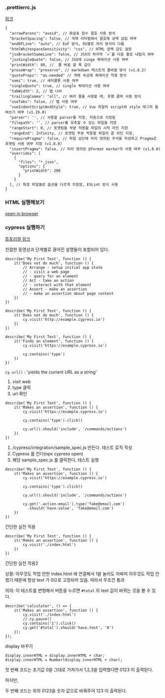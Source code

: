### .prettierrc.js

[링크](https://velog.io/@kyusung/eslint-prettier-config)
```
{
  "arrowParens": "avoid", // 화살표 함수 괄호 사용 방식
  "bracketSpacing": false, // 객체 리터럴에서 괄호에 공백 삽입 여부
  "endOfLine": "auto", // EoF 방식, OS별로 처리 방식이 다름
  "htmlWhitespaceSensitivity": "css", // HTML 공백 감도 설정
  "jsxBracketSameLine": false, // JSX의 마지막 `>`를 다음 줄로 내릴지 여부
  "jsxSingleQuote": false, // JSX에 singe 쿼테이션 사용 여부
  "printWidth": 80, //  줄 바꿈 할 폭 길이
  "proseWrap": "preserve", // markdown 텍스트의 줄바꿈 방식 (v1.8.2)
  "quoteProps": "as-needed" // 객체 속성에 쿼테이션 적용 방식
  "semi": true, // 세미콜론 사용 여부
  "singleQuote": true, // single 쿼테이션 사용 여부
  "tabWidth": 2, // 탭 너비
  "trailingComma": "all", // 여러 줄을 사용할 때, 후행 콤마 사용 방식
  "useTabs": false, // 탭 사용 여부
  "vueIndentScriptAndStyle": true, // Vue 파일의 script와 style 태그의 들여쓰기 여부 (v1.19.0)
  "parser": '', // 사용할 parser를 지정, 자동으로 지정됨
  "filepath": '', // parser를 유추할 수 있는 파일을 지정
  "rangeStart": 0, // 포맷팅을 부분 적용할 파일의 시작 라인 지정
  "rangeEnd": Infinity, // 포맷팅 부분 적용할 파일의 끝 라인 지정,
  "requirePragma": false, // 파일 상단에 미리 정의된 주석을 작성하고 Pragma로 포맷팅 사용 여부 지정 (v1.8.0)
  "insertPragma": false, // 미리 정의된 @format marker의 사용 여부 (v1.8.0)
  "overrides": [
    {
      "files": "*.json",
      "options": {
        "printWidth": 200
      }
    }
  ], // 특정 파일별로 옵션을 다르게 지정함, ESLint 방식 사용
}
```

### HTML 실행해보기

[open in browser](https://kamang-it.tistory.com/entry/VisualStudioCode%ED%94%8C%EB%9F%AC%EA%B7%B8%EC%9D%B8Open-In-Browser-vscode%EC%97%90%EC%84%9C-html%EC%9D%84-%EB%B0%94%EB%A1%9C-%EB%B8%8C%EB%9D%BC%EC%9A%B0%EC%A0%80%EC%97%90%EC%84%9C-%ED%99%95%EC%9D%B8%ED%95%98%EC%9E%90)

### cypress 실행하기

[튜토리얼 링크](https://docs.cypress.io/guides/getting-started/writing-your-first-test#Special-commands)

친절한 동영상과 단계별로 끊어진 설명들이 포함되어 있다.

```
describe('My First Test', function () {
	it('Does not do much', function () {
		// Arrange - setup initial app state
		// - visit a web page
		// - query for an element
		// Act - take an action
		// - interact with that element
		// Assert - make an assertion
		// - make an assertion about page content
	})
})
```

```
describe('My First Test', function () {
	it('Does not do much', function () {
		cy.visit('http://example.cypress.io')
	})
})
```

```
describe('My First Test', function () {
	it('Finds an element', function () {
		cy.visit('https://example.cypress.io')

		cy.contains('type')
	})
})
```

``cy.url()`` :  'yields the current URL as a string'


1. visit web
2. type 클릭
3. url 확인
```
describe('My First Test', function () {
	it('Makes an assertion', function () {
		cy.visit('https://example.cypress.io')

		cy.contains('type').click()

		cy.url().should('include', '/commands/actions')
	})
})
```

1. /cypress/integration/sample_spec.js 만든다. 테스트 로직 작성
2. Cypress 를 킨다(npx cypress open)
3. 해당 sample_spec.js 를 클릭한다. 테스트 실행
```
describe('My First Test', function () {
	it('Makes an assertion', function () {
		cy.visit('https://example.cypress.io')

		cy.contains('type').click()

		cy.url().should('include', '/commands/actions')

		cy.get('.action-email').type('fake@email.com')
		  .should('have.value', 'fake@email.com')
	})
})
```

간단한 실전 적용

```
describe('My First Test', function () {
	it('Makes an assertion', function () {
		cy.visit('./index.html')
	})
})
```

간단한 실전 적용2

상황: 아무것도 작업 안한 index.html 에 연결해서 1을 눌러도 어짜피 아무것도 작업 안했기 때문에 항상 text 가 0으로 고정되어 있음. 따라서 무조건 통과

의의: 이 테스트를 변형해서 버튼을 누르면 ``#total`` 의 text 값이 바뀌는 것을 볼 수 있다.

```
describe('calculator', () => {
	it('Makes an assertion', function () {
		cy.visit('./index.html')
		// cy.pause()
		cy.contains('1').click()
		cy.get('#total').should('have.text', '0')
	});
});
```

display 바꾸기

```
display.innerHTML = display.innerHTML + char;
display.innerHTML = Number(display.innerHTML + char);
```

첫 번째 코드는 초기값 0을 그대로 가져가서 1,2,3을 입력했다면 0123 이 출력된다.

하지만,

두 번째 코드는 위의 0123을 숫자 값으로 바꿔주어 123 이 출력된다.